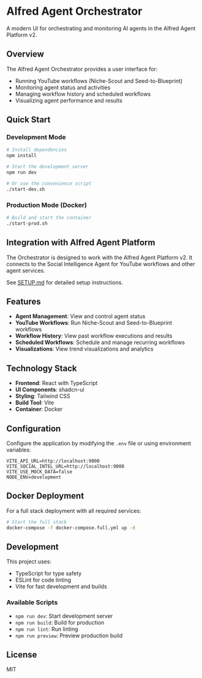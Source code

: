 # Alfred Agent Orchestrator

A modern UI for orchestrating and monitoring AI agents in the Alfred Agent Platform v2.

## Overview

The Alfred Agent Orchestrator provides a user interface for:
- Running YouTube workflows (Niche-Scout and Seed-to-Blueprint)
- Monitoring agent status and activities
- Managing workflow history and scheduled workflows
- Visualizing agent performance and results

## Quick Start

### Development Mode

```bash
# Install dependencies
npm install

# Start the development server
npm run dev

# Or use the convenience script
./start-dev.sh
```

### Production Mode (Docker)

```bash
# Build and start the container
./start-prod.sh
```

## Integration with Alfred Agent Platform

The Orchestrator is designed to work with the Alfred Agent Platform v2. It connects to the Social Intelligence Agent for YouTube workflows and other agent services.

See [SETUP.md](./SETUP.md) for detailed setup instructions.

## Features

- **Agent Management**: View and control agent status
- **YouTube Workflows**: Run Niche-Scout and Seed-to-Blueprint workflows
- **Workflow History**: View past workflow executions and results
- **Scheduled Workflows**: Schedule and manage recurring workflows
- **Visualizations**: View trend visualizations and analytics

## Technology Stack

- **Frontend**: React with TypeScript
- **UI Components**: shadcn-ui
- **Styling**: Tailwind CSS
- **Build Tool**: Vite
- **Container**: Docker

## Configuration

Configure the application by modifying the `.env` file or using environment variables:

```
VITE_API_URL=http://localhost:9000
VITE_SOCIAL_INTEL_URL=http://localhost:9000
VITE_USE_MOCK_DATA=false
NODE_ENV=development
```

## Docker Deployment

For a full stack deployment with all required services:

```bash
# Start the full stack
docker-compose -f docker-compose.full.yml up -d
```

## Development

This project uses:
- TypeScript for type safety
- ESLint for code linting
- Vite for fast development and builds

### Available Scripts

- `npm run dev`: Start development server
- `npm run build`: Build for production
- `npm run lint`: Run linting
- `npm run preview`: Preview production build

## License

MIT